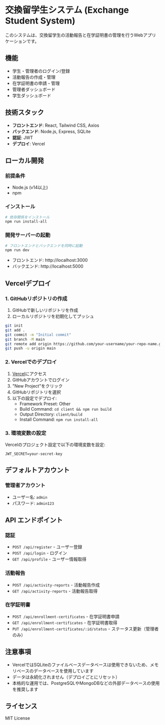# 交換留学生システム (Exchange Student System)

このシステムは、交換留学生の活動報告と在学証明書の管理を行うWebアプリケーションです。

## 機能

- 学生・管理者のログイン/登録
- 活動報告の作成・管理
- 在学証明書の申請・管理
- 管理者ダッシュボード
- 学生ダッシュボード

## 技術スタック

- **フロントエンド**: React, Tailwind CSS, Axios
- **バックエンド**: Node.js, Express, SQLite
- **認証**: JWT
- **デプロイ**: Vercel

## ローカル開発

### 前提条件

- Node.js (v14以上)
- npm

### インストール

```bash
# 依存関係をインストール
npm run install-all
```

### 開発サーバーの起動

```bash
# フロントエンドとバックエンドを同時に起動
npm run dev
```

- フロントエンド: http://localhost:3000
- バックエンド: http://localhost:5000

## Vercelデプロイ

### 1. GitHubリポジトリの作成

1. GitHubで新しいリポジトリを作成
2. ローカルリポジトリを初期化してプッシュ

```bash
git init
git add .
git commit -m "Initial commit"
git branch -M main
git remote add origin https://github.com/your-username/your-repo-name.git
git push -u origin main
```

### 2. Vercelでのデプロイ

1. [Vercel](https://vercel.com)にアクセス
2. GitHubアカウントでログイン
3. "New Project"をクリック
4. GitHubリポジトリを選択
5. 以下の設定でデプロイ:
   - Framework Preset: Other
   - Build Command: `cd client && npm run build`
   - Output Directory: `client/build`
   - Install Command: `npm run install-all`

### 3. 環境変数の設定

Vercelのプロジェクト設定で以下の環境変数を設定:

```
JWT_SECRET=your-secret-key
```

## デフォルトアカウント

### 管理者アカウント
- ユーザー名: `admin`
- パスワード: `admin123`

## API エンドポイント

### 認証
- `POST /api/register` - ユーザー登録
- `POST /api/login` - ログイン
- `GET /api/profile` - ユーザー情報取得

### 活動報告
- `POST /api/activity-reports` - 活動報告作成
- `GET /api/activity-reports` - 活動報告取得

### 在学証明書
- `POST /api/enrollment-certificates` - 在学証明書申請
- `GET /api/enrollment-certificates` - 在学証明書取得
- `PUT /api/enrollment-certificates/:id/status` - ステータス更新（管理者のみ）

## 注意事項

- VercelではSQLiteのファイルベースデータベースは使用できないため、メモリベースのデータベースを使用しています
- データは永続化されません（デプロイごとにリセット）
- 本格的な運用では、PostgreSQLやMongoDBなどの外部データベースの使用を推奨します

## ライセンス

MIT License 